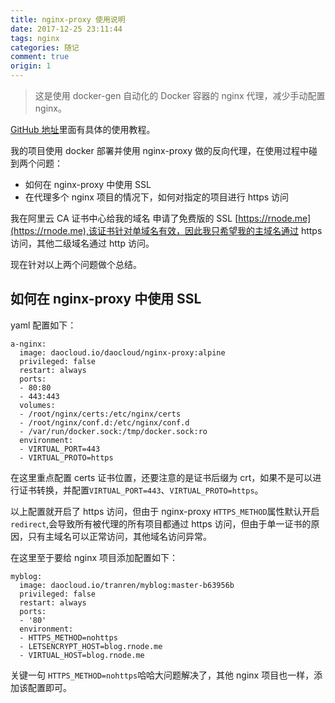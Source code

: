 ```yaml
---
title: nginx-proxy 使用说明
date: 2017-12-25 23:11:44
tags: nginx
categories: 随记
comment: true
origin: 1
---
```


> 这是使用 docker-gen 自动化的 Docker 容器的 nginx 代理，减少手动配置 nginx。

[GitHub 地址](https://github.com/jwilder/nginx-proxy)里面有具体的使用教程。

我的项目使用 docker 部署并使用 nginx-proxy 做的反向代理，在使用过程中碰到两个问题：

- 如何在 nginx-proxy 中使用 SSL
- 在代理多个 nginx 项目的情况下，如何对指定的项目进行 https 访问

我在阿里云 CA 证书中心给我的域名 申请了免费版的 SSL [https://rnode.me](https://rnode.me),该证书针对单域名有效，因此我只希望我的主域名通过 https 访问，其他二级域名通过 http 访问。

现在针对以上两个问题做个总结。

## 如何在 nginx-proxy 中使用 SSL

yaml 配置如下：

```
a-nginx:
  image: daocloud.io/daocloud/nginx-proxy:alpine
  privileged: false
  restart: always
  ports:
  - 80:80
  - 443:443
  volumes:
  - /root/nginx/certs:/etc/nginx/certs
  - /root/nginx/conf.d:/etc/nginx/conf.d
  - /var/run/docker.sock:/tmp/docker.sock:ro
  environment:
  - VIRTUAL_PORT=443
  - VIRTUAL_PROTO=https
```

在这里重点配置 certs 证书位置，还要注意的是证书后缀为 crt，如果不是可以进行证书转换，并配置`VIRTUAL_PORT=443`、`VIRTUAL_PROTO=https`。

以上配置就开启了 https 访问，但由于 nginx-proxy `HTTPS_METHOD`属性默认开启`redirect`,会导致所有被代理的所有项目都通过 https 访问，但由于单一证书的原因，只有主域名可以正常访问，其他域名访问异常。

在这里至于要给 nginx 项目添加配置如下：

```
myblog:
  image: daocloud.io/tranren/myblog:master-b63956b
  privileged: false
  restart: always
  ports:
  - '80'
  environment:
  - HTTPS_METHOD=nohttps
  - LETSENCRYPT_HOST=blog.rnode.me
  - VIRTUAL_HOST=blog.rnode.me
```

关键一句 `HTTPS_METHOD=nohttps`哈哈大问题解决了，其他 nginx 项目也一样，添加该配置即可。
